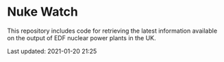 # Nuke Watch

This repository includes code for retrieving the latest information available on the output of EDF nuclear power plants in the UK.

Last updated: 2021-01-20 21:25